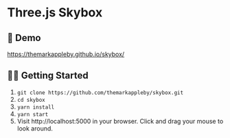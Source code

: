 # Three.js Skybox

## 👀 Demo

https://themarkappleby.github.io/skybox/

## 🏃‍♂️ Getting Started

1. `git clone https://github.com/themarkappleby/skybox.git`
1. `cd skybox`
1. `yarn install`
1. `yarn start`
1. Visit http://localhost:5000 in your browser. Click and drag your mouse to look around.
